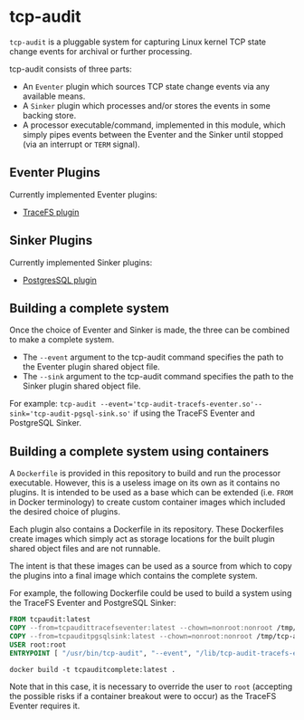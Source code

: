 # tcp-audit

`tcp-audit` is a pluggable system for capturing Linux kernel TCP state change events for archival or further processing.

tcp-audit consists of three parts:

- An `Eventer` plugin which sources TCP state change events via any available means.
- A `Sinker` plugin which processes and/or stores the events in some backing store.
- A processor executable/command, implemented in this module, which simply pipes events between the Eventer and the Sinker until stopped (via an interrupt or `TERM` signal).

## Eventer Plugins

Currently implemented Eventer plugins:

- [TraceFS plugin](https://github.com/jhwbarlow/tcp-audit-tracefs-eventer)

## Sinker Plugins

Currently implemented Sinker plugins:

- [PostgresSQL plugin](https://github.com/jhwbarlow/tcp-audit-pgsql-sink)

## Building a complete system

Once the choice of Eventer and Sinker is made, the three can be combined to make a complete system.

- The `--event` argument to the tcp-audit command specifies the path to the Eventer plugin shared object file.
- The `--sink` argument to the tcp-audit command specifies the path to the Sinker plugin shared object file.

For example: `tcp-audit --event='tcp-audit-tracefs-eventer.so'--sink='tcp-audit-pgsql-sink.so'` if using the TraceFS Eventer and PostgreSQL Sinker.

## Building a complete system using containers

A `Dockerfile` is provided in this repository to build and run the processor executable. However, this is a useless image on its own as it contains no plugins. It is intended to be used as a base which can be extended (i.e. `FROM` in Docker terminology) to create custom container images which included the desired choice of plugins.

Each plugin also contains a Dockerfile in its repository. These Dockerfiles create images which simply act as storage locations for the built plugin shared object files and are not runnable.

The intent is that these images can be used as a source from which to copy the plugins into a final image which contains the complete system.

For example, the following Dockerfile could be used to build a system using the TraceFS Eventer and PostgreSQL Sinker:

```Dockerfile
FROM tcpaudit:latest
COPY --from=tcpaudittracefseventer:latest --chown=nonroot:nonroot /tmp/tcp-audit-tracefs-eventer.so /lib/tcp-audit-tracefs-eventer.so
COPY --from=tcpauditpgsqlsink:latest --chown=nonroot:nonroot /tmp/tcp-audit-pgsql-sink.so /lib/tcp-audit-pgsql-sink.so
USER root:root
ENTRYPOINT [ "/usr/bin/tcp-audit", "--event", "/lib/tcp-audit-tracefs-eventer.so", "--sink", "/lib/tcp-audit-pgsql-sink.so" ]
```

`docker build -t tcpauditcomplete:latest .`

Note that in this case, it is necessary to override the user to `root` (accepting the possible risks if a container breakout were to occur) as the TraceFS Eventer requires it.